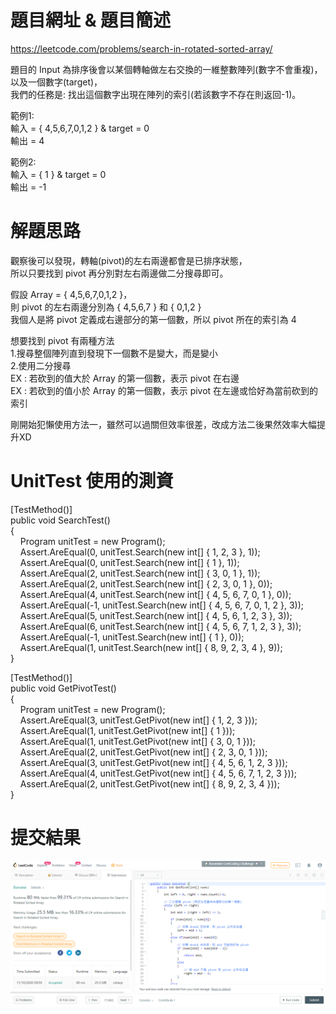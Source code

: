 # 題目網址 & 題目簡述  
https://leetcode.com/problems/search-in-rotated-sorted-array/  
  
題目的 Input 為排序後會以某個轉軸做左右交換的一維整數陣列(數字不會重複)，以及一個數字(target)，  
我們的任務是: 找出這個數字出現在陣列的索引(若該數字不存在則返回-1)。  
  
範例1:  
輸入 = { 4,5,6,7,0,1,2 } & target = 0  
輸出 = 4  
  
範例2:  
輸入 = { 1 } & target = 0  
輸出 = -1  
  
# 解題思路  
觀察後可以發現，轉軸(pivot)的左右兩邊都會是已排序狀態，  
所以只要找到 pivot 再分別對左右兩邊做二分搜尋即可。  
  
假設 Array = { 4,5,6,7,0,1,2 }，  
則 pivot 的左右兩邊分別為 { 4,5,6,7 } 和 { 0,1,2 }  
我個人是將 pivot 定義成右邊部分的第一個數，所以 pivot 所在的索引為 4  
  
想要找到 pivot 有兩種方法  
1.搜尋整個陣列直到發現下一個數不是變大，而是變小  
2.使用二分搜尋  
EX : 若砍到的值大於 Array 的第一個數，表示 pivot 在右邊  
EX : 若砍到的值小於 Array 的第一個數，表示 pivot 在左邊或恰好為當前砍到的索引  
  
剛開始犯懶使用方法一，雖然可以過關但效率很差，改成方法二後果然效率大幅提升XD  
  
# UnitTest 使用的測資  
[TestMethod()]  
public void SearchTest()  
{  
&nbsp;&nbsp;&nbsp;&nbsp;Program unitTest = new Program();  
&nbsp;&nbsp;&nbsp;&nbsp;Assert.AreEqual(0, unitTest.Search(new int[] { 1, 2, 3 }, 1));  
&nbsp;&nbsp;&nbsp;&nbsp;Assert.AreEqual(0, unitTest.Search(new int[] { 1 }, 1));  
&nbsp;&nbsp;&nbsp;&nbsp;Assert.AreEqual(2, unitTest.Search(new int[] { 3, 0, 1 }, 1));  
&nbsp;&nbsp;&nbsp;&nbsp;Assert.AreEqual(2, unitTest.Search(new int[] { 2, 3, 0, 1 }, 0));  
&nbsp;&nbsp;&nbsp;&nbsp;Assert.AreEqual(4, unitTest.Search(new int[] { 4, 5, 6, 7, 0, 1 }, 0));  
&nbsp;&nbsp;&nbsp;&nbsp;Assert.AreEqual(-1, unitTest.Search(new int[] { 4, 5, 6, 7, 0, 1, 2 }, 3));  
&nbsp;&nbsp;&nbsp;&nbsp;Assert.AreEqual(5, unitTest.Search(new int[] { 4, 5, 6, 1, 2, 3 }, 3));  
&nbsp;&nbsp;&nbsp;&nbsp;Assert.AreEqual(6, unitTest.Search(new int[] { 4, 5, 6, 7, 1, 2, 3 }, 3));  
&nbsp;&nbsp;&nbsp;&nbsp;Assert.AreEqual(-1, unitTest.Search(new int[] { 1 }, 0));  
&nbsp;&nbsp;&nbsp;&nbsp;Assert.AreEqual(1, unitTest.Search(new int[] { 8, 9, 2, 3, 4 }, 9));  
}  
  
[TestMethod()]  
public void GetPivotTest()  
{  
&nbsp;&nbsp;&nbsp;&nbsp;Program unitTest = new Program();  
&nbsp;&nbsp;&nbsp;&nbsp;Assert.AreEqual(3, unitTest.GetPivot(new int[] { 1, 2, 3 }));  
&nbsp;&nbsp;&nbsp;&nbsp;Assert.AreEqual(1, unitTest.GetPivot(new int[] { 1 }));  
&nbsp;&nbsp;&nbsp;&nbsp;Assert.AreEqual(1, unitTest.GetPivot(new int[] { 3, 0, 1 }));  
&nbsp;&nbsp;&nbsp;&nbsp;Assert.AreEqual(2, unitTest.GetPivot(new int[] { 2, 3, 0, 1 }));  
&nbsp;&nbsp;&nbsp;&nbsp;Assert.AreEqual(3, unitTest.GetPivot(new int[] { 4, 5, 6, 1, 2, 3 }));  
&nbsp;&nbsp;&nbsp;&nbsp;Assert.AreEqual(4, unitTest.GetPivot(new int[] { 4, 5, 6, 7, 1, 2, 3 }));  
&nbsp;&nbsp;&nbsp;&nbsp;Assert.AreEqual(2, unitTest.GetPivot(new int[] { 8, 9, 2, 3, 4 }));  
}  
  
# 提交結果  
![image](https://raw.githubusercontent.com/Jacky20200711/LeetCode/master/Q33(Search%20in%20Rotated%20Sorted%20Array)/SuccessShot.PNG)  
&emsp;  
&emsp;  
